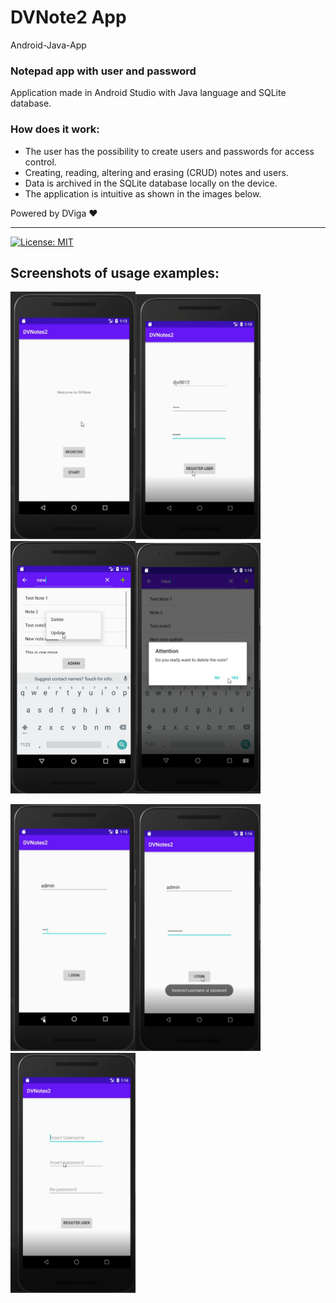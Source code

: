 # DVNote2 App
Android-Java-App

### Notepad app with user and password
Application made in Android Studio with Java language and SQLite database.

### How does it work:
* The user has the possibility to create users and passwords for access control.
* Creating, reading, altering and erasing (CRUD) notes and users.
* Data is archived in the SQLite database locally on the device.
* The application is intuitive as shown in the images below.

Powered by DViga ❤️
 
---
 
[![License: MIT](https://img.shields.io/badge/License-MIT-yellow.svg)](https://opensource.org/licenses/MIT)

## Screenshots of usage examples:

<img src="img/01.png" alt="Screenshot 1" width="200em"><img src="img/02.png" alt="Screenshot 2" width="200em">
<img src="img/04.png" alt="Screenshot 3" width="200em"><img src="img/05.png" alt="Screenshot 4" width="200em">

<img src="img/06.png" alt="Screenshot 5" width="200em"><img src="img/07.png" alt="Screenshot 6" width="200em">
<img src="img/09.png" alt="Screenshot 7" width="200em">

<!--
<img src="img/03.png" alt="Screenshot 8" width="500em">
-->